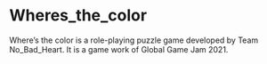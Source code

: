 # Wheres_the_color
Where’s the color is a role-playing puzzle game developed by Team No_Bad_Heart. 
It is a game work of Global Game Jam 2021.
